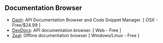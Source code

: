 ## Documentation Browser
- [Dash](https://kapeli.com/dash): API Documentation Browser and Code Snippet Manager. [ OSX - Free/$24.99 ]
- [DevDocs](http://devdocs.io/): API documentation browser. [ Web - Free ]
- [Zeal](https://zealdocs.org/): Offline documentation browser [ Windows/Linux - Free ]
